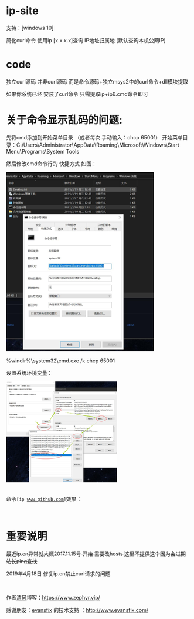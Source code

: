 # ip-site
支持：[windows 10]

简化curl命令 使用ip [x.x.x.x]查询 IP地址归属地 (默认查询本机公网IP)

# code
独立curl源码 并非curl源码 而是命令源码+独立msys2中的curl命令+dll模块提取 

如果你系统已经 安装了curl命令 只需提取ip+ip6.cmd命令即可


# 关于命令显示乱码的问题:
先将cmd添加到开始菜单目录 （或者每次 手动输入：chcp 65001）
开始菜单目录：C:\Users\Administrator\AppData\Roaming\Microsoft\Windows\Start Menu\Programs\System Tools

然后修改cmd命令行的 快捷方式 如图：
<p><a href="https://github.com/game-turn-over-skill-group/ip-site/blob/cb0c29dfef313f51e0f1b48a285e645b89f2a5c6/%E7%8B%AC%E7%AB%8Bcurl%E6%BA%90%E7%A0%81/%E8%AE%BE%E7%BD%AE%E5%BC%80%E5%A7%8B%E8%8F%9C%E5%8D%95cmd%E5%91%BD%E4%BB%A4%E8%A1%8C%E5%BF%AB%E6%8D%B7%E6%96%B9%E5%BC%8F.jpg" target="_blank"><img src="https://github.com/game-turn-over-skill-group/ip-site/blob/cb0c29dfef313f51e0f1b48a285e645b89f2a5c6/%E7%8B%AC%E7%AB%8Bcurl%E6%BA%90%E7%A0%81/%E8%AE%BE%E7%BD%AE%E5%BC%80%E5%A7%8B%E8%8F%9C%E5%8D%95cmd%E5%91%BD%E4%BB%A4%E8%A1%8C%E5%BF%AB%E6%8D%B7%E6%96%B9%E5%BC%8F.jpg" alt="" style="max-width:80%;"></a></p>

%windir%\system32\cmd.exe /k chcp 65001

设置系统环境变量：
<p><a href="https://github.com/game-turn-over-skill-group/ip-site/blob/d63696049cda0cb8cf9fd06e57b7292941638651/%E7%8B%AC%E7%AB%8Bcurl%E6%BA%90%E7%A0%81/%E8%AE%BE%E7%BD%AE%E4%BD%A0%E7%9A%84%E7%B3%BB%E7%BB%9F%E7%8E%AF%E5%A2%83%E5%8F%98%E9%87%8F.jpg" target="_blank"><img src="https://github.com/game-turn-over-skill-group/ip-site/blob/d63696049cda0cb8cf9fd06e57b7292941638651/%E7%8B%AC%E7%AB%8Bcurl%E6%BA%90%E7%A0%81/%E8%AE%BE%E7%BD%AE%E4%BD%A0%E7%9A%84%E7%B3%BB%E7%BB%9F%E7%8E%AF%E5%A2%83%E5%8F%98%E9%87%8F.jpg" alt="" style="max-width:60%;"></a></p>


<br>命令<code>[ip www.github.com]</code>效果：</br>
<p><a href="https://wx2.sinaimg.cn/mw1024/0066ebxvgy1flk5y1o6gqj30bc060tbg.jpg" target="_blank"><img src="https://wx2.sinaimg.cn/mw1024/0066ebxvgy1flk5y1o6gqj30bc060tbg.jpg" alt="" style="max-width:60%;"></a></p>

# 重要说明
~~最近ip.cn异常就大概2017.11.15号 开始 需要改hosts 这里不提供这个因为会过期 站长ping查找~~

2019年4月18日 修复ip.cn禁止curl请求的问题
<p><a href="https://wx1.sinaimg.cn/mw1024/0066ebxvgy1g272xjz9dsj30h0023weh.jpg" target="_blank"><img src="https://wx1.sinaimg.cn/mw1024/0066ebxvgy1g272xjz9dsj30h0023weh.jpg" alt="" style="max-width:100%;"></a></p>

作者<a href="https://www.feng.ee/">清风</a>博客：https://www.zephyr.vip/

感谢朋友：<a href="http://evansfix.com/">evansfix</a> 的技术支持 ：http://www.evansfix.com/
